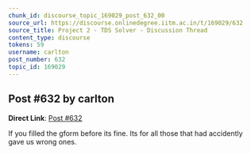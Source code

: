 ```yaml
---
chunk_id: discourse_topic_169029_post_632_00
source_url: https://discourse.onlinedegree.iitm.ac.in/t/169029/632
source_title: Project 2 - TDS Solver - Discussion Thread
content_type: discourse
tokens: 59
username: carlton
post_number: 632
topic_id: 169029
---
```


## Post #632 by carlton

**Direct Link**: [Post #632](https://discourse.onlinedegree.iitm.ac.in/t/169029/632)

If you filled the gform before its fine. Its for all those that had accidently gave us wrong ones.
